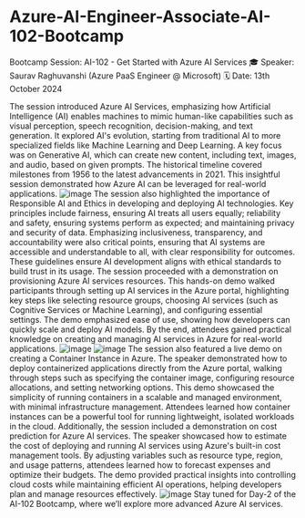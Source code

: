 # Azure-AI-Engineer-Associate-AI-102-Bootcamp
Bootcamp Session: AI-102 - Get Started with Azure AI Services
🎓 Speaker: Saurav Raghuvanshi (Azure PaaS Engineer @ Microsoft)
🗓️ Date: 13th October 2024


The session introduced Azure AI Services, emphasizing how Artificial Intelligence (AI) enables machines to mimic human-like capabilities such as visual perception, speech recognition, decision-making, and text generation. It explored AI's evolution, starting from traditional AI to more specialized fields like Machine Learning and Deep Learning. A key focus was on Generative AI, which can create new content, including text, images, and audio, based on given prompts. The historical timeline covered milestones from 1956 to the latest advancements in 2021. This insightful session demonstrated how Azure AI can be leveraged for real-world applications.
![image](https://github.com/user-attachments/assets/e9f48dfd-b20c-4351-aea6-ce2650e1722f)
The session also highlighted the importance of Responsible AI and Ethics in developing and deploying AI technologies. Key principles include fairness, ensuring AI treats all users equally; reliability and safety, ensuring systems perform as expected; and maintaining privacy and security of data. Emphasizing inclusiveness, transparency, and accountability were also critical points, ensuring that AI systems are accessible and understandable to all, with clear responsibility for outcomes. These guidelines ensure AI development aligns with ethical standards to build trust in its usage.
The session proceeded with a demonstration on provisioning Azure AI services resources. This hands-on demo walked participants through setting up AI services in the Azure portal, highlighting key steps like selecting resource groups, choosing AI services (such as Cognitive Services or Machine Learning), and configuring essential settings. The demo emphasized ease of use, showing how developers can quickly scale and deploy AI models. By the end, attendees gained practical knowledge on creating and managing AI services in Azure for real-world applications.
![image](https://github.com/user-attachments/assets/325c94a1-5afa-4f48-b7f9-490a8905eba0) ![image](https://github.com/user-attachments/assets/b1699140-55cb-4d2a-8ce4-7ad98cc53359)
The session also featured a live demo on creating a Container Instance in Azure. The speaker demonstrated how to deploy containerized applications directly from the Azure portal, walking through steps such as specifying the container image, configuring resource allocations, and setting networking options. This demo showcased the simplicity of running containers in a scalable and managed environment, with minimal infrastructure management. Attendees learned how container instances can be a powerful tool for running lightweight, isolated workloads in the cloud.
Additionally, the session included a demonstration on cost prediction for Azure AI services. The speaker showcased how to estimate the cost of deploying and running AI services using Azure's built-in cost management tools. By adjusting variables such as resource type, region, and usage patterns, attendees learned how to forecast expenses and optimize their budgets. The demo provided practical insights into controlling cloud costs while maintaining efficient AI operations, helping developers plan and manage resources effectively.
![image](https://github.com/user-attachments/assets/c414af9f-6b75-4996-900d-18397ee189e6)
Stay tuned for Day-2 of the AI-102 Bootcamp, where we’ll explore more advanced Azure AI services.

